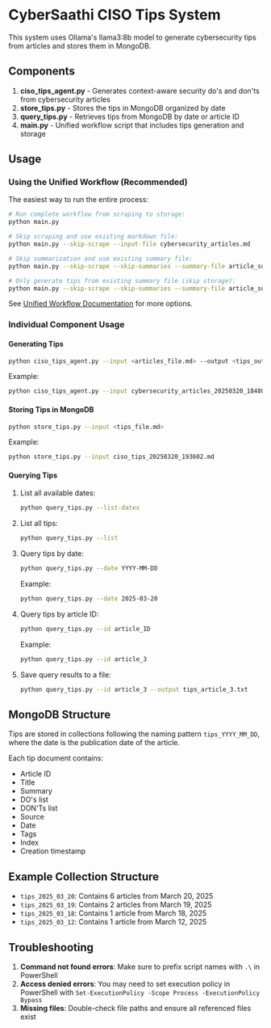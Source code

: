 # CyberSaathi CISO Tips System

This system uses Ollama's llama3:8b model to generate cybersecurity tips from articles and stores them in MongoDB.

## Components

1. **ciso_tips_agent.py** - Generates context-aware security do's and don'ts from cybersecurity articles
2. **store_tips.py** - Stores the tips in MongoDB organized by date
3. **query_tips.py** - Retrieves tips from MongoDB by date or article ID
4. **main.py** - Unified workflow script that includes tips generation and storage

## Usage

### Using the Unified Workflow (Recommended)

The easiest way to run the entire process:

```bash
# Run complete workflow from scraping to storage:
python main.py

# Skip scraping and use existing markdown file:
python main.py --skip-scrape --input-file cybersecurity_articles.md

# Skip summarization and use existing summary file:
python main.py --skip-scrape --skip-summaries --summary-file article_summaries.md

# Only generate tips from existing summary file (skip storage):
python main.py --skip-scrape --skip-summaries --summary-file article_summaries.md --skip-storage
```

See [Unified Workflow Documentation](README_UNIFIED.md) for more options.

### Individual Component Usage

#### Generating Tips

```bash
python ciso_tips_agent.py --input <articles_file.md> --output <tips_output.md>
```

Example:
```bash
python ciso_tips_agent.py --input cybersecurity_articles_20250320_184806.md --output ciso_tips_20250320.md
```

#### Storing Tips in MongoDB

```bash
python store_tips.py --input <tips_file.md>
```

Example:
```bash
python store_tips.py --input ciso_tips_20250320_193602.md
```

#### Querying Tips

1. List all available dates:
   ```bash
   python query_tips.py --list-dates
   ```

2. List all tips:
   ```bash
   python query_tips.py --list
   ```

3. Query tips by date:
   ```bash
   python query_tips.py --date YYYY-MM-DD
   ```
   Example:
   ```bash
   python query_tips.py --date 2025-03-20
   ```

4. Query tips by article ID:
   ```bash
   python query_tips.py --id article_ID
   ```
   Example:
   ```bash
   python query_tips.py --id article_3
   ```

5. Save query results to a file:
   ```bash
   python query_tips.py --id article_3 --output tips_article_3.txt
   ```

## MongoDB Structure

Tips are stored in collections following the naming pattern `tips_YYYY_MM_DD`, where the date is the publication date of the article.

Each tip document contains:
- Article ID
- Title
- Summary
- DO's list
- DON'Ts list
- Source
- Date
- Tags
- Index
- Creation timestamp

## Example Collection Structure

- `tips_2025_03_20`: Contains 6 articles from March 20, 2025
- `tips_2025_03_19`: Contains 2 articles from March 19, 2025
- `tips_2025_03_18`: Contains 1 article from March 18, 2025
- `tips_2025_03_12`: Contains 1 article from March 12, 2025

## Troubleshooting

1. **Command not found errors**: Make sure to prefix script names with `.\` in PowerShell
2. **Access denied errors**: You may need to set execution policy in PowerShell with `Set-ExecutionPolicy -Scope Process -ExecutionPolicy Bypass`
3. **Missing files**: Double-check file paths and ensure all referenced files exist 